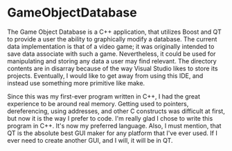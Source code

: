# GameObjectDatabase
The Game Object Database is a C++ application, that utilizes Boost and QT to provide a user the ability to graphically modify a database.  The current data implementation is that of a video game; it was originally intended to save data associate with such a game.  Nevertheless, it could be used for manipulating and storing any data a user may find relevant.  The directory contents are in disarray because of the way Visual Studio likes to store its projects.  Eventually, I would like to get away from using this IDE, and instead use something more primitive like make.

Since this was my first-ever program written in C++, I had the great experience to be around real memory.  Getting used to pointers, dereferencing, using addresses, and other C constructs was difficult at first, but now it is the way I prefer to code.  I'm really glad I chose to write this program in C++.  It's now my preferred language.  Also, I must mention, that QT is the absolute best GUI maker for any platform that I've ever used.  If I ever need to create another GUI, and I will, it will be in QT.
